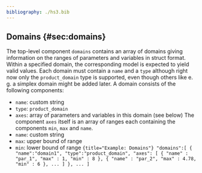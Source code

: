 ```yaml
---
bibliography: ./hs3.bib
---
```



## Domains {#sec:domains} 
The top-level component `domains` contains an array of domains giving information on the ranges of parameters and variables in struct format. Within a specified domain, the corresponding model is expected to yield valid values. Each domain must contain a `name` and a `type` although right now only the `product_domain` type is supported, even though others like e. g.&nbsp;a simplex domain might be added later. A domain consists of the following components: 
-   `name`: custom string 
-   `type`: `product_domain` 
-   `axes`: array of parameters and variables in this domain (see below) 
The component `axes` itself is an array of ranges each containing the components `min`, `max` and `name`. 
-   `name`: custom string 
-   `max`: upper bound of range 
-   `min`: lower bound of range 
``` {title="Example: Domains"} "domains":[ { "name":"domain1", "type":"product_domain", "axes": [ { "name" : "par_1", "max" : 1, "min" : 8 }, { "name" : "par_2", "max" : 4.78, "min" : 6 }, ... ] }, ... ] ``` 
